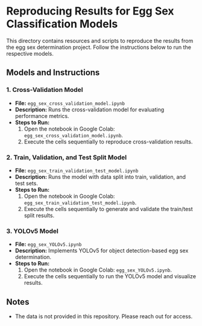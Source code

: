 # Reproducing Results for Egg Sex Classification Models

This directory contains resources and scripts to reproduce the results from the egg sex determination project. Follow the instructions below to run the respective models.

## Models and Instructions

### 1. Cross-Validation Model
- **File:** `egg_sex_cross_validation_model.ipynb`  
- **Description:** Runs the cross-validation model for evaluating performance metrics.  
- **Steps to Run:**  
  1. Open the notebook in Google Colab: `egg_sex_cross_validation_model.ipynb`.  
  2. Execute the cells sequentially to reproduce cross-validation results.  

### 2. Train, Validation, and Test Split Model
- **File:** `egg_sex_train_validation_test_model.ipynb`  
- **Description:** Runs the model with data split into train, validation, and test sets.  
- **Steps to Run:**  
  1. Open the notebook in Google Colab: `egg_sex_train_validation_test_model.ipynb`.  
  2. Execute the cells sequentially to generate and validate the train/test split results.  

### 3. YOLOv5 Model
- **File:** `egg_sex_YOLOv5.ipynb`  
- **Description:** Implements YOLOv5 for object detection-based egg sex determination.  
- **Steps to Run:**  
  1. Open the notebook in Google Colab: `egg_sex_YOLOv5.ipynb`.  
  2. Execute the cells sequentially to run the YOLOv5 model and visualize results.  

## Notes
- The data is not provided in this repository. Please reach out for access.
